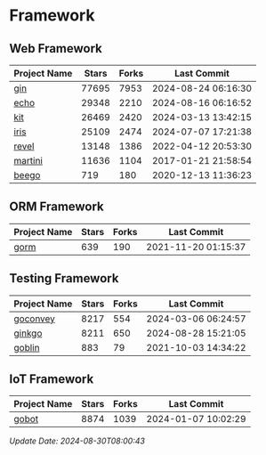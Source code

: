 # Framework

## Web Framework
| Project Name | Stars | Forks | Last Commit |
| ------------ | ----- | ----- | ----------- |
| [gin](https://github.com/gin-gonic/gin) | 77695 | 7953 | 2024-08-24 06:16:30 |
| [echo](https://github.com/labstack/echo) | 29348 | 2210 | 2024-08-16 06:16:52 |
| [kit](https://github.com/go-kit/kit) | 26469 | 2420 | 2024-03-13 13:42:15 |
| [iris](https://github.com/kataras/iris) | 25109 | 2474 | 2024-07-07 17:21:38 |
| [revel](https://github.com/revel/revel) | 13148 | 1386 | 2022-04-12 20:53:30 |
| [martini](https://github.com/go-martini/martini) | 11636 | 1104 | 2017-01-21 21:58:54 |
| [beego](https://github.com/astaxie/beego) | 719 | 180 | 2020-12-13 11:36:23 |

## ORM Framework
| Project Name | Stars | Forks | Last Commit |
| ------------ | ----- | ----- | ----------- |
| [gorm](https://github.com/jinzhu/gorm) | 639 | 190 | 2021-11-20 01:15:37 |

## Testing Framework
| Project Name | Stars | Forks | Last Commit |
| ------------ | ----- | ----- | ----------- |
| [goconvey](https://github.com/smartystreets/goconvey) | 8217 | 554 | 2024-03-06 06:24:57 |
| [ginkgo](https://github.com/onsi/ginkgo) | 8211 | 650 | 2024-08-28 15:21:05 |
| [goblin](https://github.com/franela/goblin) | 883 | 79 | 2021-10-03 14:34:22 |

## IoT Framework
| Project Name | Stars | Forks | Last Commit |
| ------------ | ----- | ----- | ----------- |
| [gobot](https://github.com/hybridgroup/gobot) | 8874 | 1039 | 2024-01-07 10:02:29 |

*Update Date: 2024-08-30T08:00:43*